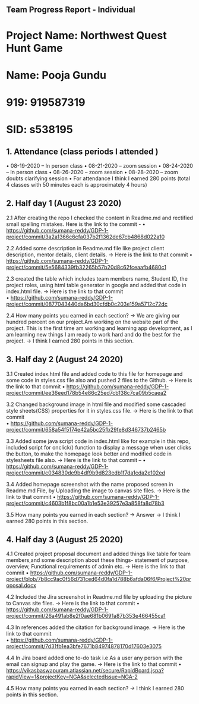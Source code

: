 ## Team Progress Report - Individual

# Project Name: Northwest Quest Hunt Game
# Name: Pooja Gundu
# 919: 919587319
# SID: s538195

## 1. Attendance (class periods I attended ) 
• 08-19-2020 – In person class
• 08-21-2020 – zoom session
• 08-24-2020 – In person class
• 08-26-2020 – zoom session
• 08-28-2020 – zoom doubts clarifying session 
• For attendance I think I earned 280 points (total 4 classes with 50 minutes each is approximately 4 hours)

## 2. Half day 1 (August 23 2020)

2.1 After creating the repo I checked the content in Readme.md and rectified small spelling mistakes.
Here is the link to the commit -
• https://github.com/sumana-reddy/GDP-1-project/commit/3a2a1366c6cfa037b2f1362de67cb4868d022a10

2.2 Added some description in Readme.md file like project client description, mentor details, client details. 
-> Here is the link to that commit 
• https://github.com/sumana-reddy/GDP-1-project/commit/5e5684339fb32265b57b20d8c62fceaafb4680c1

2.3 created the table which includes team members name, Student ID, the project roles,
using html table generator in google and added that code in index.html file.
-> Here is the link to that commit  
• https://github.com/sumana-reddy/GDP-1-project/commit/0877043440da6bd30cfdb0c203e159a5712c72dc

2.4 How many points you earned in each section?
-> We are giving our hundred percent on our project.Am working on the website part of the project. 
This is the first time am working and learning app development, 
as I am learning new things I am ready to work hard and do the best for the project.
-> I think I earned 280 points in this section.

## 3. Half day 2 (August 24 2020)

3.1 Created index.html file and added code to this file for homepage and some code in styles.css file also and pushed 2 files to the Github.
-> Here is the link to that commit 
• https://github.com/sumana-reddy/GDP-1-project/commit/ee36eed178b54e86c25ed7cb138c7ca09b5caea2
 
3.2 Changed background image in html file and modified some cascaded style sheets(CSS) properties for it in styles.css file.
-> Here is the link to that commit  
• https://github.com/sumana-reddy/GDP-1-project/commit/658a54f5174e42a5bc25fb29fe8d346737b2465b
 
3.3 Added some java script code in index.html like for example in this repo,
included script for onclick() function to display a message when user clicks the button,
to make the homepage look better and modified code in stylesheets file also.
-> Here is the link to that commit – 
• https://github.com/sumana-reddy/GDP-1-project/commit/c034830de9b4df9b9d823edb1f7da1cda2e102ed
 
3.4 Added homepage screenshot with the name proposed screen in Readme.md File,
by Uploading the image to canvas site files.
-> Here is the link to that commit 
• https://github.com/sumana-reddy/GDP-1-project/commit/c4603b1f8bc00a1b1e53e39257e3a858fa8d78b3
 
3.5 How many points you earned in each section?
-> Answer
-> I think I earned 280 points in this section.

## 4. Half day 3 (August 25 2020)

4.1 Created project proposal document and added things like table for team members,and some description about these things-
statement of purpose, overview, Functional requirements of admin etc.
-> Here is the link to that commit 
• https://github.com/sumana-reddy/GDP-1-project/blob/7b8cc9ac0f56d731ced64d0fa1d788b6afda06f6/Project%20proposal.docx
              
4.2 Included the Jira screenshot in Readme.md file by uploading the picture to Canvas site files.
-> Here is the link to that commit 
• https://github.com/sumana-reddy/GDP-1-project/commit/26a491ab8e2f0ae681b0691a87b353e466455ca1
 
4.3 In references added the citation for background image.
-> Here is the link to that commit  
• https://github.com/sumana-reddy/GDP-1-project/commit/7d31fb1ea3bfe7671b84974878170d17603e3075
 
4.4 In Jira board added one to-do task i.e As a user any person with the email can signup and play the game.
-> Here is the link to that commit
• https://vikasbaswapuram.atlassian.net/secure/RapidBoard.jspa?rapidView=1&projectKey=NGA&selectedIssue=NGA-2

4.5 How many points you earned in each section?
-> I think I earned 280 points in this section.

